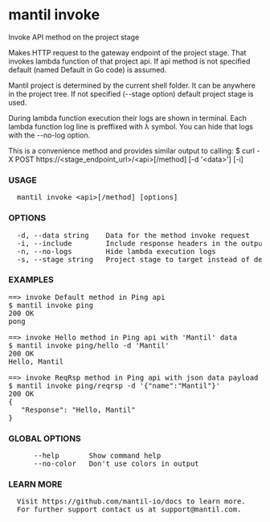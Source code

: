 
# mantil invoke

Invoke API method on the project stage

Makes HTTP request to the gateway endpoint of the project stage. That invokes
lambda function of that project api. If api method is not specified default
(named Default in Go code) is assumed.

Mantil project is determined by the current shell folder. It can be anywhere in
the project tree.
If not specified (--stage option) default project stage is used.

During lambda function execution their logs are shown in terminal. Each lambda
function log line is preffixed with λ symbol. You can hide that logs with the
--no-log option.

This is a convenience method and provides similar output to calling:
$ curl -X POST https://&lt;stage_endpoint_url&gt;/&lt;api&gt;[/method] [-d '&lt;data&gt;'] [-i]

### USAGE
<pre>
  mantil invoke &lt;api&gt;[/method] [options]
</pre>
### OPTIONS
<pre>
  -d, --data string    Data for the method invoke request
  -i, --include        Include response headers in the output
  -n, --no-logs        Hide lambda execution logs
  -s, --stage string   Project stage to target instead of default
</pre>
### EXAMPLES
<pre>
==&gt; invoke Default method in Ping api
$ mantil invoke ping
200 OK
pong

==&gt; invoke Hello method in Ping api with 'Mantil' data
$ mantil invoke ping/hello -d 'Mantil'
200 OK
Hello, Mantil

==&gt; invoke ReqRsp method in Ping api with json data payload
$ mantil invoke ping/reqrsp -d '{"name":"Mantil"}'
200 OK
{
   "Response": "Hello, Mantil"
}
</pre>
### GLOBAL OPTIONS
<pre>
      --help       Show command help
      --no-color   Don't use colors in output
</pre>
### LEARN MORE
<pre>
  Visit https://github.com/mantil-io/docs to learn more.
  For further support contact us at support@mantil.com.
</pre>
